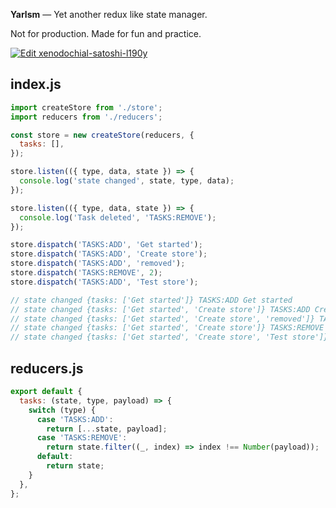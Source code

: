 **Yarlsm** — Yet another redux like state manager.

Not for production. Made for fun and practice.

[![Edit xenodochial-satoshi-l190y](https://codesandbox.io/static/img/play-codesandbox.svg)](https://codesandbox.io/s/xenodochial-satoshi-l190y?fontsize=14)

## index.js

```js
import createStore from './store';
import reducers from './reducers';

const store = new createStore(reducers, {
  tasks: [],
});

store.listen(({ type, data, state }) => {
  console.log('state changed', state, type, data);
});

store.listen(({ type, data, state }) => {
  console.log('Task deleted', 'TASKS:REMOVE');
});

store.dispatch('TASKS:ADD', 'Get started');
store.dispatch('TASKS:ADD', 'Create store');
store.dispatch('TASKS:ADD', 'removed');
store.dispatch('TASKS:REMOVE', 2);
store.dispatch('TASKS:ADD', 'Test store');

// state changed {tasks: ['Get started']} TASKS:ADD Get started
// state changed {tasks: ['Get started', 'Create store']} TASKS:ADD Create store
// state changed {tasks: ['Get started', 'Create store', 'removed']} TASKS:ADD removed
// state changed {tasks: ['Get started', 'Create store']} TASKS:REMOVE 2
// state changed {tasks: ['Get started', 'Create store', 'Test store']} TASKS:ADD Test store
```

## reducers.js

```js
export default {
  tasks: (state, type, payload) => {
    switch (type) {
      case 'TASKS:ADD':
        return [...state, payload];
      case 'TASKS:REMOVE':
        return state.filter((_, index) => index !== Number(payload));
      default:
        return state;
    }
  },
};
```
